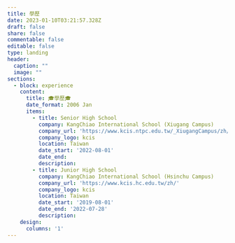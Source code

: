 ```yaml
---
title: 學歷
date: 2023-01-10T03:21:57.328Z
draft: false
share: false
commentable: false
editable: false
type: landing
header:
  caption: ""
  image: ""
sections:
  - block: experience
    content:
      title: 🎓學歷🎓
      date_format: 2006 Jan
      items:
        - title: Senior High School
          company: KangChiao International School (Xiugang Campus)
          company_url: 'https://www.kcis.ntpc.edu.tw/_XiugangCampus/zh/'
          company_logo: kcis
          location: Taiwan
          date_start: '2022-08-01'
          date_end: 
          description: 
        - title: Junior High School
          company: KangChiao International School (Hsinchu Campus)
          company_url: 'https://www.kcis.hc.edu.tw/zh/'
          company_logo: kcis
          location: Taiwan
          date_start: '2019-08-01'
          date_end: '2022-07-28'
          description: 
    design:
      columns: '1'
---
```

